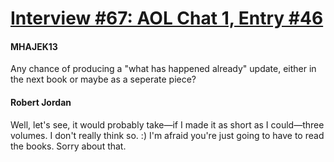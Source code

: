 # [Interview #67: AOL Chat 1, Entry #46](https://www.theoryland.com/intvmain.php?i=67#46)

#### MHAJEK13

Any chance of producing a "what has happened already" update, either in the next book or maybe as a seperate piece?

#### Robert Jordan

Well, let's see, it would probably take—if I made it as short as I could—three volumes. I don't really think so. :) I'm afraid you're just going to have to read the books. Sorry about that.

